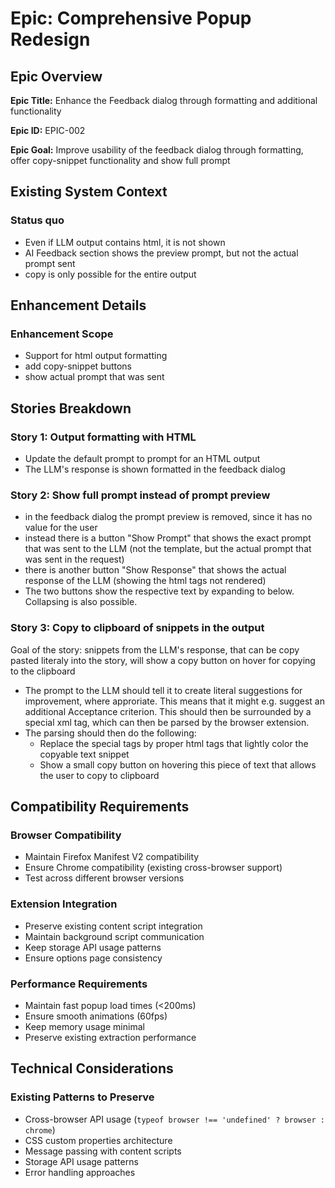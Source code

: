 # Epic: Comprehensive Popup Redesign

## Epic Overview

**Epic Title:** Enhance the Feedback dialog through formatting and additional functionality

**Epic ID:** EPIC-002

**Epic Goal:** Improve usability of the feedback dialog through formatting, offer copy-snippet functionality and show full prompt

## Existing System Context

### Status quo
- Even if LLM output contains html, it is not shown
- AI Feedback section shows the preview prompt, but not the actual prompt sent
- copy is only possible for the entire output

## Enhancement Details

### Enhancement Scope
- Support for html output formatting
- add copy-snippet buttons
- show actual prompt that was sent

## Stories Breakdown

### Story 1: Output formatting with HTML
- Update the default prompt to prompt for an HTML output
- The LLM's response is shown formatted in the feedback dialog

### Story 2: Show full prompt instead of prompt preview
- in the feedback dialog the prompt preview is removed, since it has no value for the user
- instead there is a button "Show Prompt" that shows the exact prompt that was sent to the LLM (not the template, but the actual prompt that was sent in the request)
- there is another button "Show Response" that shows the actual response of the LLM (showing the html tags not rendered)
- The two buttons show the respective text by expanding to below. Collapsing is also possible.

### Story 3: Copy to clipboard of snippets in the output

Goal of the story: snippets from the LLM's response, that can be copy pasted literaly into the story, will show a copy button on hover for copying to the clipboard

- The prompt to the LLM should tell it to create literal suggestions for improvement, where approriate. This means that it might e.g. suggest an additional Acceptance criterion. This should then be surrounded by a special xml tag, which can then be parsed by the browser extension.
- The parsing should then do the following:
  - Replace the special tags by proper html tags that lightly color the copyable text snippet
  - Show a small copy button on hovering this piece of text that allows the user to copy to clipboard

## Compatibility Requirements

### Browser Compatibility
- Maintain Firefox Manifest V2 compatibility
- Ensure Chrome compatibility (existing cross-browser support)
- Test across different browser versions

### Extension Integration
- Preserve existing content script integration
- Maintain background script communication
- Keep storage API usage patterns
- Ensure options page consistency

### Performance Requirements
- Maintain fast popup load times (<200ms)
- Ensure smooth animations (60fps)
- Keep memory usage minimal
- Preserve existing extraction performance

## Technical Considerations

### Existing Patterns to Preserve
- Cross-browser API usage (`typeof browser !== 'undefined' ? browser : chrome`)
- CSS custom properties architecture
- Message passing with content scripts
- Storage API usage patterns
- Error handling approaches
